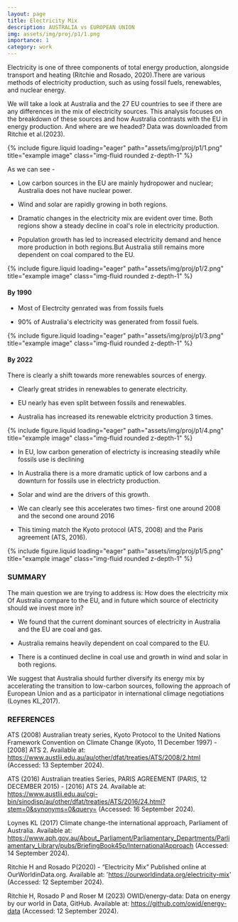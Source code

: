```yaml
---
layout: page
title: Electricity Mix
description: AUSTRALIA vs EUROPEAN UNION
img: assets/img/proj/p1/1.png
importance: 1
category: work 
---
```


Electricity is one of three components of total energy production, alongside transport and heating (Ritchie and Rosado, 2020).There are various methods of electricity production, such as using fossil fuels, renewables, and nuclear energy.

We will take a look at Australia and the 27 EU countries to see if there are any differences in the mix of electricity sources. This analysis focuses on the breakdown of these sources and how Australia contrasts with the EU in energy production. And where are we headed? Data was downloaded from Ritchie et al.(2023).

<div class="row">
    <div class="col-sm mt-3 mt-md-0">
        {% include figure.liquid loading="eager" path="assets/img/proj/p1/1.png" title="example image" class="img-fluid rounded z-depth-1" %}
    </div>
</div>

As we can see -
- Low carbon sources in the EU are mainly hydropower and nuclear; Australia does not have nuclear power.

- Wind and solar are rapidly growing in both regions.

- Dramatic changes in the electricity mix are evident over time. Both regions show a steady decline in coal's role in electricity production.

- Population growth has led to increased electricity demand and hence more production in both regions.But Australia still remains more dependent on coal compared to the EU.

<div class="row">
    <div class="col-sm mt-3 mt-md-0">
        {% include figure.liquid loading="eager" path="assets/img/proj/p1/2.png" title="example image" class="img-fluid rounded z-depth-1" %}
    </div>
</div>

#### By 1990

- Most of Electrcity genrated was from fossils fuels

- 90% of Australia's electricity was generated from fossil fuels.

<div class="row">
    <div class="col-sm mt-3 mt-md-0">
        {% include figure.liquid loading="eager" path="assets/img/proj/p1/3.png" title="example image" class="img-fluid rounded z-depth-1" %}
    </div>
</div>

#### By 2022

There is clearly a shift towards more renewables sources of energy.

- Clearly great strides in renewables to generate electricity.

- EU nearly has even split between fossils and renewables.

- Australia has increased its renewable elctricity production 3 times.

<div class="row">
    <div class="col-sm mt-3 mt-md-0">
        {% include figure.liquid loading="eager" path="assets/img/proj/p1/4.png" title="example image" class="img-fluid rounded z-depth-1" %}
    </div>
</div>

- In EU, low carbon  generation of electricty is increasing steadily while fossils use is declining

- In Australia there is a more dramatic uptick of low carbons and a downturn for fossils use in electricty production.

- Solar and wind are the drivers of this growth.
 
- We can clearly see this accelerates two times- first one around 2008 and the second one around 2016

- This timing match the Kyoto protocol (ATS, 2008)  and the Paris agreement (ATS, 2016).

<div class="row">
    <div class="col-sm mt-3 mt-md-0">
        {% include figure.liquid loading="eager" path="assets/img/proj/p1/5.png" title="example image" class="img-fluid rounded z-depth-1" %}
    </div>
</div>

### SUMMARY

The main question we are trying to address is: How does the electricity mix Of Australia compare to the EU, and in future which source of electricity should we invest more in?

- We found that  the current dominant sources of electricity in Australia and the EU are coal and gas.

- Australia remains heavily dependent on coal compared to the EU.

- There is a continued decline in coal use and growth in wind and solar in both regions. 

We suggest that Australia should further diversify its energy mix by accelerating the transition to low-carbon sources, following the approach of European Union and as a participator in international climage negotiations (Loynes KL,2017). 

### REFERENCES

ATS (2008) Australian treaty series, Kyoto Protocol to the United Nations Framework Convention on Climate Change (Kyoto, 11 December 1997) - [2008] ATS 2. Available at: https://www.austlii.edu.au/au/other/dfat/treaties/ATS/2008/2.html (Accessed: 13 September 2024).

ATS (2016) Australian treaties Series, PARIS AGREEMENT (PARIS, 12 DECEMBER 2015) - [2016] ATS 24. Available at: https://www.austlii.edu.au/cgi-bin/sinodisp/au/other/dfat/treaties/ATS/2016/24.html?stem=0&synonyms=0&query= (Accessed: 16 September 2024).

Loynes KL (2017) Climate change-the international approach, Parliament of Australia. Available at: https://www.aph.gov.au/About_Parliament/Parliamentary_Departments/Parliamentary_Library/pubs/BriefingBook45p/InternationalApproach (Accessed: 14 September 2024).

Ritchie H and Rosado P(2020) - “Electricity Mix” Published online at OurWorldinData.org. Available at: 'https://ourworldindata.org/electricity-mix' (Accessed: 12 September 2024). 

Ritchie H, Rosado P and Roser M (2023) OWID/energy-data: Data on energy by our world in Data, GitHub. Available at: https://github.com/owid/energy-data (Accessed: 12 September 2024).